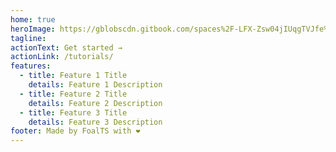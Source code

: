 ```yaml
---
home: true
heroImage: https://gblobscdn.gitbook.com/spaces%2F-LFX-Zsw04jIUqgTVJfe%2Favatar.png?alt=media
tagline:
actionText: Get started →
actionLink: /tutorials/
features:
  - title: Feature 1 Title
    details: Feature 1 Description
  - title: Feature 2 Title
    details: Feature 2 Description
  - title: Feature 3 Title
    details: Feature 3 Description
footer: Made by FoalTS with ❤️
---
```

